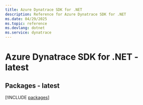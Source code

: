 ```yaml
---
title: Azure Dynatrace SDK for .NET
description: Reference for Azure Dynatrace SDK for .NET
ms.date: 04/29/2025
ms.topic: reference
ms.devlang: dotnet
ms.service: dynatrace
---
```

# Azure Dynatrace SDK for .NET - latest
## Packages - latest
[!INCLUDE [packages](dynatrace-index.md)]